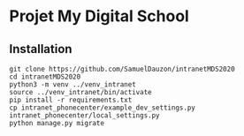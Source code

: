 # Projet My Digital School

## Installation

```
git clone https://github.com/SamuelDauzon/intranetMDS2020
cd intranetMDS2020
python3 -m venv ../venv_intranet
source ../venv_intranet/bin/activate
pip install -r requirements.txt
cp intranet_phonecenter/example_dev_settings.py intranet_phonecenter/local_settings.py
python manage.py migrate

```